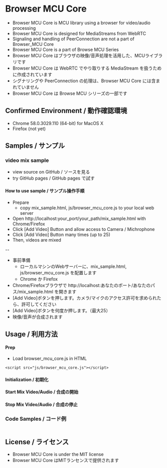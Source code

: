 # Browser MCU Core

* Browser MCU Core is MCU library using a browser for video/audio processing
* Browser MCU Core is designed for MediaStreams from WebRTC
* Signaling and handling of PeerConnection are not a part of Browser_MCU Core
* Browser MCU Core is a part of Browse MCU Series
* Browser MCU Core はブラウザの映像/音声処理を活用した、MCUライブラリです
* Browser MCU Core は WebRTC でやり取りする MediaStream を扱うために作成されています
* シグナリングや PeerConnection の処理は、Browser MCU Core には含まれていません
* Browser MCU Core は Browse MCU シリーズの一部です

## Confirmed Environment / 動作確認環境

* Chrome  58.0.3029.110 (64-bit) for MacOS X
* Firefox (not yet)


## Samples / サンプル

### video mix sample

* view source on GitHub / ソースを見る
* try GitHub pages / GitHub pages で試す

#### How to use sample / サンプル操作手順

* Prepare
  * copy mix_sample.html, js/browser_mcu_core.js to your local web server
* Open http://localhost:your_port/your_path/mix_sample.html with Chrome/Firefox
* Click [Add Video] Button and allow access to Camera / Michrophone
* Click [Add Video] Button many times (up to 25)
* Then, videos are mixed

--

* 事前準備
  * ローカルマシンのWebサーバーに、mix_sample.html, js/browser_mcu_core.js を配置します
  * Chrome か Firefox 
* Chrome/Firefoxブラウザで http://localhost:あなたのポート/あなたのパス/mix_sample.html を開きます
* [Add Video]ボタンを押します。カメラ/マイクのアクセス許可を求められたら、許可してください
* [Add Video]ボタンを何度か押します。（最大25）
* 映像/音声が合成されます

## Usage / 利用方法

#### Prep

* Load browser_mcu_core.js in HTML

```
<script src="js/browser_mcu_core.js"></script>
```

#### Initialization / 初期化

#### Start Mix Video/Audio / 合成の開始
 
#### Stop  Mix Video/Audio / 合成の停止


### Code Samples / コード例

```
```

## License / ライセンス

* Browser MCU Core is under the MIT license
* Browser MCU Core はMITランセンスで提供されます




